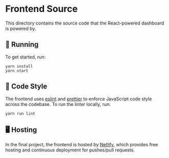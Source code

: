 # Frontend Source

This directory contains the source code that the React-powered dashboard is powered by.

## 🚀 Running

To get started, run:

```
yarn install
yarn start
```
## 🎨 Code Style

The frontend uses [eslint](https://eslint.org/) and [prettier](https://prettier.io/) to enforce JavaScript code style across the codebase. To run the linter locally, run:

```console
yarn run lint
```

## 🖥 Hosting

In the final project, the frontend is hosted by [Netlify](https://www.netlify.com/), which provides free hosting and continuous deployment for pushes/pull requests.
